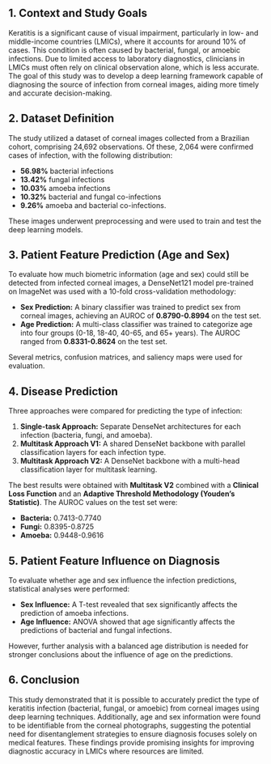 
## 1. **Context and Study Goals**
Keratitis is a significant cause of visual impairment, particularly in low- and middle-income countries (LMICs), where it accounts for around 10% of cases. This condition is often caused by bacterial, fungal, or amoebic infections. Due to limited access to laboratory diagnostics, clinicians in LMICs must often rely on clinical observation alone, which is less accurate. The goal of this study was to develop a deep learning framework capable of diagnosing the source of infection from corneal images, aiding more timely and accurate decision-making.

## 2. **Dataset Definition**
The study utilized a dataset of corneal images collected from a Brazilian cohort, comprising 24,692 observations. Of these, 2,064 were confirmed cases of infection, with the following distribution: 
- **56.98%** bacterial infections
- **13.42%** fungal infections
- **10.03%** amoeba infections
- **10.32%** bacterial and fungal co-infections
- **9.26%** amoeba and bacterial co-infections.

These images underwent preprocessing and were used to train and test the deep learning models.

## 3. **Patient Feature Prediction (Age and Sex)**
To evaluate how much biometric information (age and sex) could still be detected from infected corneal images, a DenseNet121 model pre-trained on ImageNet was used with a 10-fold cross-validation methodology:
- **Sex Prediction:** A binary classifier was trained to predict sex from corneal images, achieving an AUROC of **0.8790-0.8994** on the test set.
- **Age Prediction:** A multi-class classifier was trained to categorize age into four groups (0-18, 18-40, 40-65, and 65+ years). The AUROC ranged from **0.8331-0.8624** on the test set.

Several metrics, confusion matrices, and saliency maps were used for evaluation.

## 4. **Disease Prediction**
Three approaches were compared for predicting the type of infection:
1. **Single-task Approach:** Separate DenseNet architectures for each infection (bacteria, fungi, and amoeba).
2. **Multitask Approach V1:** A shared DenseNet backbone with parallel classification layers for each infection type.
3. **Multitask Approach V2:** A DenseNet backbone with a multi-head classification layer for multitask learning.

The best results were obtained with **Multitask V2** combined with a **Clinical Loss Function** and an **Adaptive Threshold Methodology (Youden’s Statistic)**. The AUROC values on the test set were:
- **Bacteria:** 0.7413-0.7740
- **Fungi:** 0.8395-0.8725
- **Amoeba:** 0.9448-0.9616

## 5. **Patient Feature Influence on Diagnosis**
To evaluate whether age and sex influence the infection predictions, statistical analyses were performed:
- **Sex Influence:** A T-test revealed that sex significantly affects the prediction of amoeba infections.
- **Age Influence:** ANOVA showed that age significantly affects the predictions of bacterial and fungal infections.

However, further analysis with a balanced age distribution is needed for stronger conclusions about the influence of age on the predictions.

## 6. **Conclusion**
This study demonstrated that it is possible to accurately predict the type of keratitis infection (bacterial, fungal, or amoebic) from corneal images using deep learning techniques. Additionally, age and sex information were found to be identifiable from the corneal photographs, suggesting the potential need for disentanglement strategies to ensure diagnosis focuses solely on medical features. These findings provide promising insights for improving diagnostic accuracy in LMICs where resources are limited.
